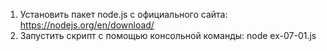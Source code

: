1. Установить пакет node.js с официального сайта: https://nodejs.org/en/download/
2. Запустить скрипт с помощью консольной команды: node ex-07-01.js
